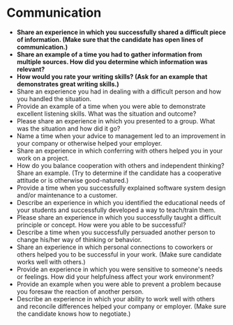 # Communication

  - **Share an experience in which you successfully shared a difficult piece of information. (Make sure that the candidate has open lines of communication.)**
  - **Share an example of a time you had to gather information from multiple sources. How did you determine which information was relevant?**
  - **How would you rate your writing skills? (Ask for an example that demonstrates great writing skills.)**
  - Share an experience you had in dealing with a difficult person and how you handled the situation.
  - Provide an example of a time when you were able to demonstrate excellent listening skills. What was the situation and outcome?
  - Please share an experience in which you presented to a group. What was the situation and how did it go?
  - Name a time when your advice to management led to an improvement in your company or otherwise helped your employer.
  - Share an experience in which conferring with others helped you in your work on a project.
  - How do you balance cooperation with others and independent thinking? Share an example.  (Try to determine if the candidate has a cooperative attitude or is otherwise good-natured.)
  - Provide a time when you successfully explained software system design and/or maintenance to a customer.
  - Describe an experience in which you identified the educational needs of your students and successfully developed a way to teach/train them.
  - Please share an experience in which you successfully taught a difficult principle or concept. How were you able to be successful?
  - Describe a time when you successfully persuaded another person to change his/her way of thinking or behavior.
  - Share an experience in which personal connections to coworkers or others helped you to be successful in your work. (Make sure candidate works well with others.)
  - Provide an experience in which you were sensitive to someone's needs or feelings. How did your helpfulness affect your work environment?
  - Provide an example when you were able to prevent a problem because you foresaw the reaction of another person.
  - Describe an experience in which your ability to work well with others and reconcile differences helped your company or employer. (Make sure the candidate knows how to negotiate.)
